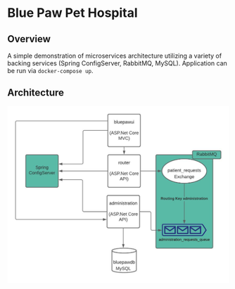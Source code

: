 # Blue Paw Pet Hospital

## Overview

A simple demonstration of microservices architecture utilizing a variety of backing services
(Spring ConfigServer, RabbitMQ, MySQL). Application can be run via `docker-compose up`.

## Architecture

![Architecture Diagram](images/bluepaw.jpeg)
